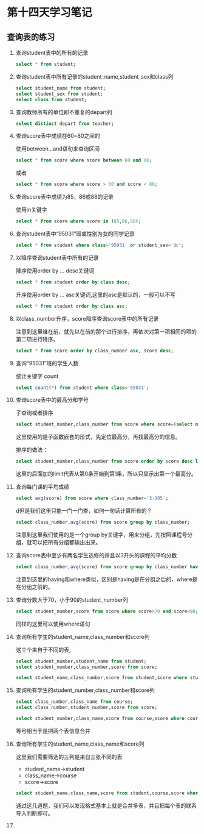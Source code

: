 # 第十四天学习笔记

## 查询表的练习

1. 查询student表中的所有的记录
    ```sql
    select * from student;
    ```
2. 查询student表中所有记录的student_name,student_sex和class列
    ```sql
    select student_name from student;
    select student_sex from student;
    select class from student;
    ```
3. 查询教师所有的单位即不重复的depart列
    ```sql
    select distinct depart from teacher;
    ```
4. 查询score表中成绩在60~80之间的
    
    使用between...and语句来查询区间
    ```sql
    select * from score where score between 60 and 86;
    ```
    或者
    ```sql
    select * from score where score > 60 and score < 86;
    ```
5. 查询score表中成绩为85，86或88的记录

    使用in关键字
    ```sql
    select * from score where score in (85,86,88);
    ```
6. 查询student表中“95031”班或性别为女的同学记录
    ```sql
    select * from student where class='95031' or student_sex='女';
    ```
7. 以降序查询student表中所有的记录

    降序使用order by ... desc关键词
    ```sql
    select * from student order by class desc;
    ```
    升序使用order by ... asc关键词,这里的asc是默认的，一般可以不写
    ```sql
    select * from student order by class asc;
    ```
8. 以class_number升序，score降序查询score表中的所有记录

    注意到这里谁在前，就先以在前的那个进行排序，再依次对第一项相同的项的第二项进行降序。
    ```sql
    select * from score order by class_number asc, score desc;
    ```
9. 查询“95031”班的学生人数

    统计关键字 count
    ```sql
    select count(*) from student where class='95031';
    ```
10. 查询score表中的最高分和学号

    子查询或者排序
    ```sql
    select student_number,class_number from score where score=(select max(score) from score);
    ```
    这里使用的是子函数嵌套的形式，先定位最高分，再找最高分的信息。
    
    排序的做法：
    ```sql
    select student_number,class_number from score order by score desc limit 0,1;
    ```
    这里的后面加的limit代表从第0条开始到第1条，所以只显示出第一个最高分。
11. 查询每门课的平均成绩

    ```sql
    select avg(score) from score where class_number='3-105';
    ```
    d但是我们这里只能一门一门查，如何一句话计算所有的？
    ```sql
    select class_number,avg(score) from score group by class_number;
    ```
    注意到这里我们使用的是一个group by关键字，用来分组，先按照课程号分组，就可以把所有分组都输出出来。
12. 查询score表中至少有两名学生选修的并且以3开头的课程的平均分数

    ```sql
    select class_number,avg(score) from score group by class_number having count(class_number)>=2 and class_number like '3%';
    ```
    注意到这里的having和where类似，区别是having是在分组之后的，where是在分组之前的。
13. 查询分数大于70，小于90的student_number列
    
    ```sql
    select student_number,score from score where score>70 and score<90;
    ```
    同样的这里可以使用where语句
14. 查询所有学生的student_name,class_number和score列
    
    这三个来自于不同的表,
    ```sql
    select student_number,student_name from student;
    select student_number,class_number,score from score;
    
    select student_name,class_number,score from student,score where student.student_number = score.student_number;
    ```
15. 查询所有学生的student_number,class_number和score列

    ```sql
    select class_number,class_name from course;
    select class_number,student_number,score from score;
    
    select student_number,class_name,score from course,score where course.class_number=score.class_number;
    ```
    等号相当于是把两个表信息合并
16. 查询所有学生的student_name,class_name和score列

    这里我们需要筛选的三列是来自三张不同的表
    - student_name->student
    - class_name->course
    - score->score
    ```sql
    select student_name,class_name,score from student,course,score where student.student_number=score.student_number and course.class_number=score.class_number;
    ```
    通过这几道题，我们可以发现格式基本上就是合并多表，并且把每个表的联系导入判断即可。
17. 